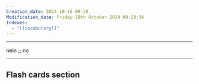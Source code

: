 ```yaml
---
Creation_date: 2024-10-18 09:28
Modification_date: Friday 18th October 2024 09:28:34
Indexes:
  - "[[vocabulary]]"
---
```


----

nein ;; no
<!--SR:!2024-11-03,4,270-->



















---
## Flash cards section
